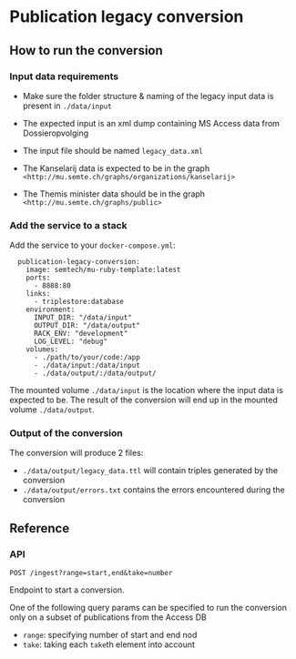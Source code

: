 # Publication legacy conversion
## How to run the conversion
### Input data requirements
- Make sure the folder structure & naming of the legacy input data is present in `./data/input`
- The expected input is an xml dump containing MS Access data from Dossieropvolging
- The input file should be named `legacy_data.xml`

- The Kanselarij data is expected to be in the graph `<http://mu.semte.ch/graphs/organizations/kanselarij>`
- The Themis minister data should be in the graph `<http://mu.semte.ch/graphs/public>`

### Add the service to a stack
Add the service to your `docker-compose.yml`:

```
  publication-legacy-conversion:
    image: semtech/mu-ruby-template:latest
    ports:
      - 8888:80
    links:
      - triplestore:database
    environment:
      INPUT_DIR: "/data/input"
      OUTPUT_DIR: "/data/output"
      RACK_ENV: "development"
      LOG_LEVEL: "debug"
    volumes:
      - ./path/to/your/code:/app
      - ./data/input:/data/input
      - ./data/output/:/data/output/
```

The mounted volume `./data/input` is the location where the input data is expected to be.
The result of the conversion will end up in the mounted volume `./data/output`.

### Output of the conversion
The conversion will produce 2 files:
- `./data/output/legacy_data.ttl`
will contain triples generated by the conversion
- `./data/output/errors.txt`
contains the errors encountered during the conversion

## Reference
### API
```
POST /ingest?range=start,end&take=number
```
Endpoint to start a conversion.

One of the following query params can be specified to run the conversion only on a subset of publications from the Access DB
- `range`: specifying number of start and end nod
- `take`: taking each `take`th element into account

